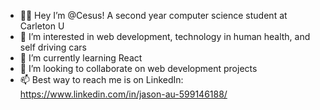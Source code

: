 - 🙋‍♂️ Hey I’m @Cesus! A second year computer science student at Carleton U
- 👀 I’m interested in web development, technology in human health, and self driving cars
- 🌱 I’m currently learning React
- 💞️ I’m looking to collaborate on web development projects
- 📫 Best way to reach me is on LinkedIn: https://www.linkedin.com/in/jason-au-599146188/

<!---
Cesus/Cesus is a ✨ special ✨ repository because its `README.md` (this file) appears on your GitHub profile.
You can click the Preview link to take a look at your changes.
--->
